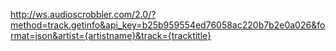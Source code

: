 http://ws.audioscrobbler.com/2.0/?method=track.getinfo&api_key=b25b959554ed76058ac220b7b2e0a026&format=json&artist={artistname}&track={tracktitle}